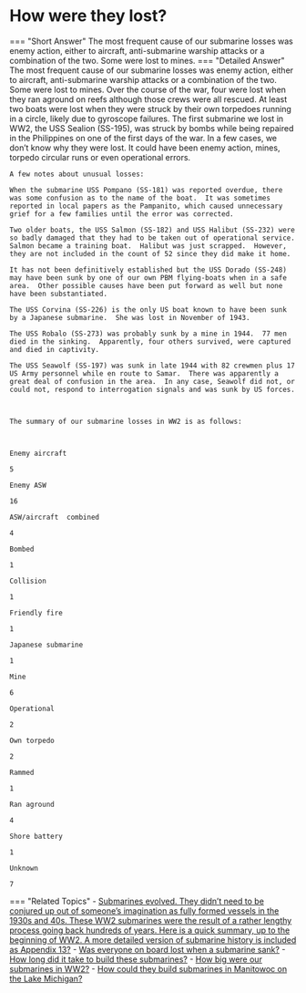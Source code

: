 # How were they lost?

=== "Short Answer"
    The most frequent cause of our submarine losses was enemy action, either to aircraft, anti-submarine warship attacks or a combination of the two. Some were lost to mines.
=== "Detailed Answer"
    The most frequent cause of our submarine losses was enemy action, either to aircraft, anti-submarine warship attacks or a combination of the two.  Some were lost to mines.  Over the course of the war, four were lost when they ran aground on reefs although those crews were all rescued.  At least two boats were lost when they were struck by their own torpedoes running in a circle, likely due to gyroscope failures.  The first submarine we lost in WW2, the USS Sealion (SS-195), was struck by bombs while being repaired in the Philippines on one of the first days of the war.  In a few cases, we don’t know why they were lost.  It could have been enemy action, mines, torpedo circular runs or even operational errors.
    
    
    
    A few notes about unusual losses:
    
    When the submarine USS Pompano (SS-181) was reported overdue, there was some confusion as to the name of the boat.  It was sometimes reported in local papers as the Pampanito, which caused unnecessary grief for a few families until the error was corrected.
    
    Two older boats, the USS Salmon (SS-182) and USS Halibut (SS-232) were so badly damaged that they had to be taken out of operational service.  Salmon became a training boat.  Halibut was just scrapped.  However, they are not included in the count of 52 since they did make it home.
    
    It has not been definitively established but the USS Dorado (SS-248) may have been sunk by one of our own PBM flying-boats when in a safe area.  Other possible causes have been put forward as well but none have been substantiated.
    
    The USS Corvina (SS-226) is the only US boat known to have been sunk by a Japanese submarine.  She was lost in November of 1943.
    
    The USS Robalo (SS-273) was probably sunk by a mine in 1944.  77 men died in the sinking.  Apparently, four others survived, were captured and died in captivity.
    
    The USS Seawolf (SS-197) was sunk in late 1944 with 82 crewmen plus 17 US Army personnel while en route to Samar.  There was apparently a great deal of confusion in the area.  In any case, Seawolf did not, or could not, respond to interrogation signals and was sunk by US forces.
    
    
    
    The summary of our submarine losses in WW2 is as follows:
    
    
    
    Enemy aircraft
    
    5
    
    Enemy ASW
    
    16
    
    ASW/aircraft  combined
    
    4
    
    Bombed
    
    1
    
    Collision
    
    1
    
    Friendly fire
    
    1
    
    Japanese submarine
    
    1
    
    Mine
    
    6
    
    Operational
    
    2
    
    Own torpedo
    
    2
    
    Rammed
    
    1
    
    Ran aground
    
    4
    
    Shore battery
    
    1
    
    Unknown
    
    7
=== "Related Topics"
    - [Submarines evolved.  They didn’t need to be conjured up out of someone’s imagination as fully formed vessels in the 1930s and 40s.  These WW2 submarines were the result of a rather lengthy process going back hundreds of years.  Here is a quick summary, up to the beginning of WW2.  A more detailed version of submarine history is included as Appendix 13?](submarines-evolved-they-didnt-need-to-be-conjured-up-out-of-someones-imagination-as-fully.md)
    - [Was everyone on board lost when a submarine sank?](was-everyone-on-board-lost-when-a-submarine-sank.md)
    - [How long did it take to build these submarines?](how-long-did-it-take-to-build-these-submarines.md)
    - [How big were our submarines in WW2?](how-big-were-our-submarines-in-ww2.md)
    - [How could they build submarines in Manitowoc on the Lake Michigan?](how-could-they-build-submarines-in-manitowoc-on-the-lake-michigan.md)
